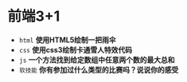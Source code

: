 # 前端3+1
- `html` **使用HTML5绘制一把雨伞**
- `css` **使用css3绘制卡通雪人特效代码**
- `js` **一个方法找到给定数组中任意两个数的最大总和**
- `软技能` **你有参加过什么类型的比赛吗？说说你的感受**

